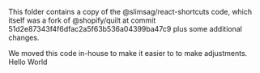 This folder contains a copy of the @slimsag/react-shortcuts code, which itself
was a fork of @shopify/quilt at commit 51d2e87343f4f6dfac2a5f63b536a04399ba47c9
plus some additional changes.

We moved this code in-house to make it easier to to make adjustments.
Hello World

